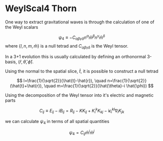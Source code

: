 # WeylScal4 Thorn

One way to extract gravitational waves is through the calculation of one of the Weyl scalars

$$
\psi_{4} \equiv-C_{\alpha \beta \gamma \delta} n^{\alpha} \bar{m}^{\beta} n^{\gamma} \bar{m}^{\delta}
$$
where $\{l, n, m, \bar{m}\}$ is a null tetrad and $C_{\alpha \beta \gamma \delta}$ is the Weyl tensor.

In a 3+1 evolution this is usually calculated by defining an orthonormal 3-basis, $(\hat{r}, \hat{\theta}, \hat{\phi})$.

Using the normal to the spatial slice, $\hat{t}$, it is possible to construct a null tetrad

$$
l=\frac{1}{\sqrt{2}}(\hat{t}-\hat{r}), \quad n=\frac{1}{\sqrt{2}}(\hat{t}+\hat{r}), \quad m=\frac{1}{\sqrt{2}}(\hat{\theta}-i \hat{\phi})
$$

Using the decomposition of the Weyl tensor into it's electric and magnetic parts

$$
C_{i j} \equiv E_{i j}-i B_{i j}=R_{i j}-K K_{i j}+K_{i}{ }^{k} K_{k j}-\mathrm{i} \epsilon_{i}{ }^{k l} \nabla_{l} K_{j k}
$$

we can calculate $\psi_{4}$ in terms of all spatial quantities

$$
\psi_{4}=C_{i j} \bar{m}^{i} \bar{m}^{j}
$$